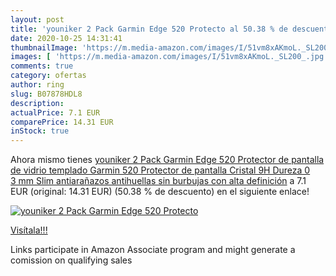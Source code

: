 ```yaml
---
layout: post
title: 'youniker 2 Pack Garmin Edge 520 Protecto al 50.38 % de descuento'
date: 2020-10-25 14:31:41
thumbnailImage: 'https://m.media-amazon.com/images/I/51vm8xAKmoL._SL200_.jpg'
images: [ 'https://m.media-amazon.com/images/I/51vm8xAKmoL._SL200_.jpg' ]
comments: true
category: ofertas
author: ring
slug: B07878HDL8
description:
actualPrice: 7.1 EUR
comparePrice: 14.31 EUR
inStock: true
---
```


Ahora mismo tienes [youniker 2 Pack Garmin Edge 520 Protector de pantalla de vidrio templado  Garmin 520 Protector de pantalla Cristal 9H Dureza 0 3 mm Slim  antiarañazos  antihuellas  sin burbujas con alta definición](https://www.amazon.es/dp/B07878HDL8/?tag=tolees-21) a 7.1 EUR (original: 14.31 EUR) (50.38 %  de descuento) en el siguiente enlace!

[![youniker 2 Pack Garmin Edge 520 Protecto](https://m.media-amazon.com/images/I/51vm8xAKmoL._SL200_.jpg)](https://www.amazon.es/dp/B07878HDL8/?tag=tolees-21)

[Visítala!!!](https://www.amazon.es/dp/B07878HDL8/?tag=tolees-21)

Links participate in Amazon Associate program and might generate a comission on qualifying sales
